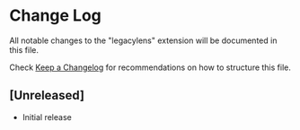 # Change Log

All notable changes to the "legacylens" extension will be documented in this file.

Check [Keep a Changelog](http://keepachangelog.com/) for recommendations on how to structure this file.

## [Unreleased]

- Initial release